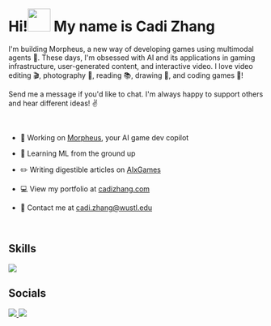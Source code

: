 <!--Header and subheading-->
<h1 align="left"><b>Hi!</b><img src="https://media.giphy.com/media/hvRJCLFzcasrR4ia7z/giphy.gif" width="45"><b> My name is Cadi Zhang</b></h1>
<p>I'm building Morpheus, a new way of developing games using multimodal agents 🤖. These days, I'm obsessed with AI and its applications in gaming infrastructure, user-generated content, and interactive video. I love video editing 🎬, photography 📸, reading 📚, drawing 🎨, and coding games 👾!</p>
<p>Send me a message if you'd like to chat. I'm always happy to support others and hear different ideas! ✌️</p>

<!--my bio information-->
<br/>

- 🚀 Working on [Morpheus](https://morpheusgames.vercel.app), your AI game dev copilot 

- 🌱 Learning ML from the ground up

- ✏️ Writing digestible articles on [AIxGames](https://cadizhang.substack.com)

- 💻 View my portfolio at [cadizhang.com](https://cadizhang.com)

- 📩 Contact me at cadi.zhang@wustl.edu

<br/>


<!--Skills section-->
<h2 align="left"><b>Skills</b></h2>

<!--tech stack icons-->
<p align="left">
  <a href="https://skillicons.dev">
    <img src="https://skillicons.dev/icons?i=cs,cpp,js,html,css,react,python,replit,unity,godot,unreal,swift,ts,figma,nodejs,java&perline=8" />
  </a>
</p>


<!--Socials-->
<h2 align="left"><b>Socials</b></h2>

<!--social icons-->
<p align="left">
  <a href="https://www.linkedin.com/in/cadizhang/">
    <img src="https://skillicons.dev/icons?i=linkedin"/>
  </a>
    <a href="https://x.com/CadiZhang">
    <img src="https://skillicons.dev/icons?i=twitter"/>
</p>
